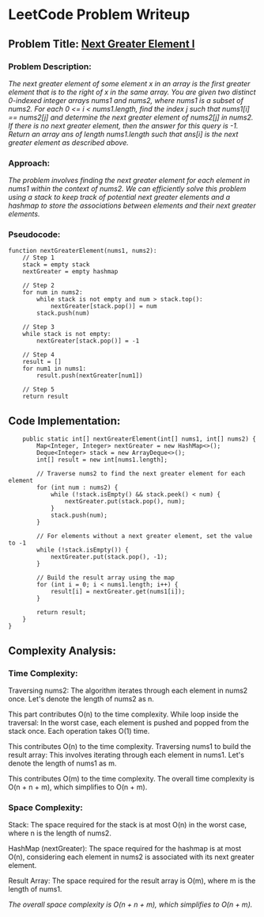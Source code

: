 # LeetCode Problem Writeup

## Problem Title: [Next Greater Element I](https://leetcode.com/problems/next-greater-element-i/description/)

### Problem Description:

*The next greater element of some element x in an array is the first greater element that is to the right of x in the same array.
You are given two distinct 0-indexed integer arrays nums1 and nums2, where nums1 is a subset of nums2.
For each 0 <= i < nums1.length, find the index j such that nums1[i] == nums2[j] and determine the next greater element of nums2[j] in nums2. If there is no next greater element, then the answer for this query is -1.
Return an array ans of length nums1.length such that ans[i] is the next greater element as described above.*

### Approach:

*The problem involves finding the next greater element for each element in nums1 within the context of nums2. We can efficiently solve this problem using a stack to keep track of potential next greater elements and a hashmap to store the associations between elements and their next greater elements.*

### Pseudocode:

```plaintext
function nextGreaterElement(nums1, nums2):
    // Step 1
    stack = empty stack
    nextGreater = empty hashmap
    
    // Step 2
    for num in nums2:
        while stack is not empty and num > stack.top():
            nextGreater[stack.pop()] = num
        stack.push(num)
    
    // Step 3
    while stack is not empty:
        nextGreater[stack.pop()] = -1
    
    // Step 4
    result = []
    for num1 in nums1:
        result.push(nextGreater[num1])
    
    // Step 5
    return result
```

## Code Implementation:

```class Solution {
    public static int[] nextGreaterElement(int[] nums1, int[] nums2) {
        Map<Integer, Integer> nextGreater = new HashMap<>();
        Deque<Integer> stack = new ArrayDeque<>();
        int[] result = new int[nums1.length];

        // Traverse nums2 to find the next greater element for each element
        for (int num : nums2) {
            while (!stack.isEmpty() && stack.peek() < num) {
                nextGreater.put(stack.pop(), num);
            }
            stack.push(num);
        }

        // For elements without a next greater element, set the value to -1
        while (!stack.isEmpty()) {
            nextGreater.put(stack.pop(), -1);
        }

        // Build the result array using the map
        for (int i = 0; i < nums1.length; i++) {
            result[i] = nextGreater.get(nums1[i]);
        }

        return result;
    }
}
```

## Complexity Analysis:
### Time Complexity:
Traversing nums2: The algorithm iterates through each element in nums2 once. Let's denote the length of nums2 as n.

This part contributes O(n) to the time complexity.
While loop inside the traversal: In the worst case, each element is pushed and popped from the stack once. Each operation takes O(1) time.

This contributes O(n) to the time complexity.
Traversing nums1 to build the result array: This involves iterating through each element in nums1. Let's denote the length of nums1 as m.

This contributes O(m) to the time complexity.
The overall time complexity is O(n + n + m), which simplifies to O(n + m).

### Space Complexity:
Stack: The space required for the stack is at most O(n) in the worst case, where n is the length of nums2.

HashMap (nextGreater): The space required for the hashmap is at most O(n), considering each element in nums2 is associated with its next greater element.

Result Array: The space required for the result array is O(m), where m is the length of nums1.

*The overall space complexity is O(n + n + m), which simplifies to O(n + m).*
